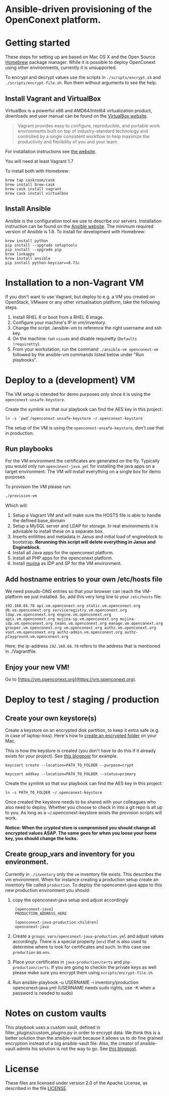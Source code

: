Ansible-driven provisioning of the OpenConext platform.
==============================

# Getting started

These steps for setting up are based on Mac OS X and the Open Source [Homebrew](http://brew.sh) package manager. 
While it is possible to deploy OpenConext using other environments, currently it is unsupported.

To encrypt and decrypt values use the scripts in `./scripts/encrypt.sh` and `./scripts/encrypt-file.sh`. Run them without arguments to see the help.

## Install Vagrant and VirtualBox

VirtualBox is a powerful x86 and AMD64/Intel64 virtualization product, downloads and user manual can be found on the [VirtualBox website](https://www.virtualbox.org/wiki/Downloads).
> Vagrant provides easy to configure, reproducible, and portable work environments built on top of industry-standard technology and controlled by a single consistent workflow to help maximize the productivity and flexibility of you and your team.

For installation instructions see [the website](https://docs.vagrantup.com/v2/installation/index.html).

You will need at least Vagrant 1.7

To install both with Homebrew:

    brew tap caskroom/cask
    brew install brew-cask
    brew cask install vagrant
    brew cask install virtualbox

## Install Ansible

Ansible is the configuration tool we use to describe our servers.
Installation instruction can be found on the [Ansible website](http://docs.ansible.com/intro_installation.html).
The minimum required version of Ansible is 1.8.
To install for development with Homebrew:

    brew install python
    pip install --upgrade setuptools
    pip install --upgrade pip
    brew linkapps
    brew install ansible
    pip install python-keyczar==0.71c

# Installation to a non-Vagrant VM

If you don't want to use Vagrant, but deploy to e.g. a VM you created on
OpenStack, VMware or any other virtualisation platform, take the following steps.

1. Install RHEL 6 or boot from a RHEL 6 image.
2. Configure your machine's IP in vm/inventory.
3. Change the script ./ansible-vm to reference the right username and ssh key.
4. On the machine: run `visudo` and disable requiretty (`Defaults !requiretty`).
5. From your workstation, run the command `./ansible-vm openconext-vm` followed by the ansible-vm commands listed below under "Run playbooks".

# Deploy to a (development) VM

The VM setup is intended for demo purposes only since it is using the `openconext-unsafe-keystore`.

Create the symlink so that our playbook can find the AES key in this project:

```
ln -s `pwd`/openconext-unsafe-keystore ~/.openconext-keystore
```

The setup of the VM is using the `openconext-unsafe-keystore`, don't use that in production.


## Run playbooks

For the VM environment the certificates are generated on the fly. Typically you would only run `openconext-java.yml` for installing the java apps on a target environment.
The VM will install everything on a single box for demo purposes.

To provision the VM please run:

```bash
./provision-vm
```

Which will:

1. Setup a Vagrant VM and will make sure the HOSTS file is able to handle the defined base_domain
2. Setup a MySQL server and LDAP for storage. In real environments it is advisable to install these on a separate box.
3. Inserts entitities and metadata in Janus and initial load of engineblock to bootstrap. **Rerunning this script will delete everything in Janus and Engineblock.**
4. Install all Java apps for the openconext platform.
5. Install all PHP apps for the openconext platform.
6. Install [mujina](https://github.com/OpenConext/Mujina) as IDP and SP for the VM environment.

## Add hostname entries to your own /etc/hosts file

We need pseudo-DNS entries so that your browser can reach the VM-platform we just installed. So, add this very long line to your `/etc/hosts` file:

```
192.168.66.78 api.vm.openconext.org static.vm.openconext.org db.vm.openconext.org serviceregistry.vm.openconext.org ldap.vm.openconext.org engine.vm.openconext.org  apis.vm.openconext.org mujina-sp.vm.openconext.org mujina-idp.vm.openconext.org teams.vm.openconext.org manage.vm.openconext.org grouper.vm.openconext.org vm.openconext.org authz.vm.openconext.org voot.vm.openconext.org authz-admin.vm.openconext.org authz-playground.vm.openconext.org
```

Here, the ip-address `192.168.66.78` refers to the address that is mentioned in ./Vagrantfile.

## Enjoy your new VM!

Go to [https://vm.openconext.org](https://vm.openconext.org).

# Deploy to test / staging / production

## Create your own keystore(s)

Create a keystore on an encrypted disk partition, to keep it extra safe (e.g. in case of laptop-loss).
Here's how to [create an encrypted folder](http://apple.stackexchange.com/questions/129720/how-can-i-encrypt-a-folder-in-os-x-mavericks) on your Mac.

This is how the keystore is created (you don't have to do this if it already exists for your project).
See [this blogpost](http://www.saltycrane.com/blog/2011/10/notes-using-keyczar-and-python/) for example.

`keyczart create --location=PATH_TO_FOLDER --purpose=crypt`

`keyczart addkey --location=PATH_TO_FOLDER --status=primary`

Create the symlink so that our playbook can find the AES key in this project:

`ln -s PATH_TO_FOLDER ~/.openconext-keystore`

Once created the keystore needs to be shared with your colleagues who also need to deploy. Whether you choose to check in into a git repo is all up to you.
As long as a ~/.openconext-keystore exists the provision scripts will work.

**Notice: When the crypted store is compromised you should change all encrypted values ASAP. The same goes for when you loose your home key, you should change the locks.**

## Create group_vars and inventory for you environment.

Currently in `./inventory` only the `vm` inventory file exists. This describes the vm environment. When for instance creating a production setup create an inventory file called `production`.
To deploy the openconext-java apps to this new production environment you should:

1. copy the openconext-java setup and adjust accordingly

        [openconext-java]
        PRODUCTION_ADDRESS_HERE

        [openconext-java-production:children]
        openconext-java

2. Create a `groups_vars/openconext-java-production.yml` and adjust values accordingly. There is a special property (`env`) that is also used to determine where to look for certificates and such.
    In this case use `production` as `env`.

3. Place your certificates in `java-production/certs` and `php-production/certs`. If you are going to checkin the private keys as well please make sure you encrypt them using `scripts/encrypt-file.sh`.

4. Run ansible-playbook -u USERNAME -i inventory/production openconext-java.yml (USERNAME needs sudo rights, use -K when a password is needed to sudo)

# Notes on custom vaults

This playbook uses a custom vault, defined in filter_plugins/custom_plugins.py in order to encrypt data. We think this is a better solution than the ansible-vault because it allows us to do fine grained encryption instead of a big ansible-vault file.
Also, the creator of ansible-vault admits his solution is not the way to go. See [this blogpost](http://jpmens.net/2014/02/22/my-thoughts-on-ansible-s-vault/).

# License

These files are licensed under version 2.0 of the Apache License, as described in the file [LICENSE](LICENSE).
